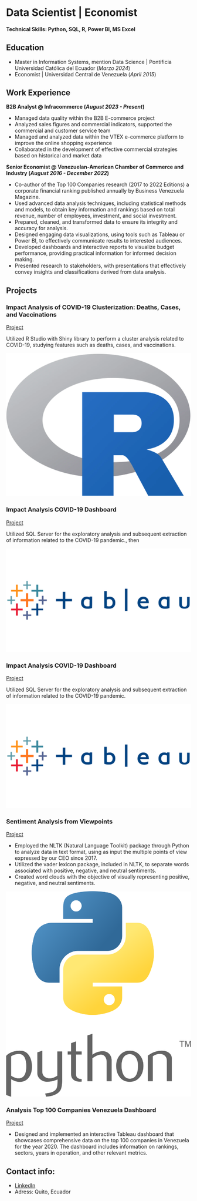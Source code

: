 # Data Scientist | Economist

#### Technical Skills: Python, SQL, R, Power BI, MS Excel

## Education							       		
- Master in Information Systems, mention Data Science	| Pontificia Universidad Católica del Ecuador (_Marzo 2024_)	 			        		
- Economist | Universidad Central de Venezuela  (_April 2015_)

## Work Experience
**B2B Analyst @ Infracommerce (_August 2023 - Present_)**
- Managed data quality within the B2B E-commerce project
- Analyzed sales figures and commercial indicators, supported the commercial and customer service team
- Managed and analyzed data within the VTEX e-commerce platform to improve the online shopping experience
- Collaborated in the development of effective commercial strategies based on historical and market data

**Senior Economist @ Venezuelan-American Chamber of Commerce and Industry (_August 2016 - December 2022_)**
- Co-author of the Top 100 Companies research (2017 to 2022 Editions) a corporate financial ranking published annually by Business Venezuela Magazine.
- Used advanced data analysis techniques, including statistical methods and models, to obtain key information and rankings based on total revenue, number of employees, investment, and social investment.
- Prepared, cleaned, and transformed data to ensure its integrity and accuracy for analysis.
- Designed engaging data visualizations, using tools such as Tableau or Power BI, to effectively communicate results to interested audiences.
- Developed dashboards and interactive reports to visualize budget performance, providing practical information for informed decision making.
- Presented research to stakeholders, with presentations that effectively convey insights and classifications derived from data analysis.

## Projects
### Impact Analysis of COVID-19 Clusterization: Deaths, Cases, and Vaccinations
[Project](https://carlos-aizaga.shinyapps.io/appcovidtarea6/)

Utilized R Studio with Shiny library to perform a cluster analysis related to COVID-19, studying features such as deaths, cases, and vaccinations.

![EEG Band Discovery](/Assets/R_logo.svg_.webp)

### Impact Analysis COVID-19 Dashboard
[Project](https://public.tableau.com/app/profile/carlos.aizaga/viz/Covid-19DashboardCMAR/Dashboard1)

Utilized SQL Server for the exploratory analysis and subsequent extraction of information related to the COVID-19 pandemic., then 

![Bike Study](/Assets/Tableau-Logo.png)

### Impact Analysis COVID-19 Dashboard
[Project](https://public.tableau.com/app/profile/carlos.aizaga/viz/Covid-19DashboardCMAR/Dashboard1)

Utilized SQL Server for the exploratory analysis and subsequent extraction of information related to the COVID-19 pandemic. 

![Bike Study](/Assets/Tableau-Logo.png)

### Sentiment Analysis from Viewpoints
[Project](https://github.com/caizaga/PortafolioProjects/blob/main/Sentiment_Analisys_BV.ipynb)

- Employed the NLTK (Natural Language Toolkit) package through Python to analyze data in text format, using as input the multiple points of view expressed by our CEO since 2017.
- Utilized the vader lexicon package, included in NLTK, to separate words associated with positive, negative, and neutral sentiments.
- Created word clouds with the objective of visually representing positive, negative, and neutral sentiments.

![EEG Band Discovery](/Assets/python-logo-2.png)  

### Analysis Top 100 Companies Venezuela Dashboard
[Project](https://public.tableau.com/app/profile/carlos.aizaga/viz/TopCompanies2022/Dashboard1)

- Designed and implemented an interactive Tableau dashboard that showcases comprehensive data on the top 100 companies in Venezuela for the year 2020. The dashboard includes information on rankings, sectors, years in operation, and other relevant metrics.

## Contact info:
- [LinkedIn](https://www.linkedin.com/in/caizaga/)
- Adress: Quito, Ecuador
